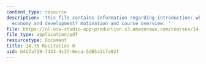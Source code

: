 ```yaml
---
content_type: resource
description: 'This file contains information regarding introduction: why study political
  economy and development? motivation and course overview. '
file: https://ol-ocw-studio-app-production.s3.amazonaws.com/courses/14-75-political-economy-and-economic-development-fall-2012/b4b7a72974334c3f6eca5d65a117a02f_MIT14_75F12_Recitation0.pdf
file_type: application/pdf
resourcetype: Document
title: 14.75 Recitation 0
uid: b4b7a729-7433-4c3f-6eca-5d65a117a02f
---
```

